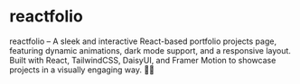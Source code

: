 # reactfolio
reactfolio – A sleek and interactive React-based portfolio projects page, featuring dynamic animations, dark mode support, and a responsive layout. Built with React, TailwindCSS, DaisyUI, and Framer Motion to showcase projects in a visually engaging way. 🚀✨

